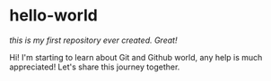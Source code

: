 # hello-world
_this is my first repository ever created. Great!_

Hi! I'm starting to learn about Git and Github world, any help is much appreciated!
Let's share this journey together.
